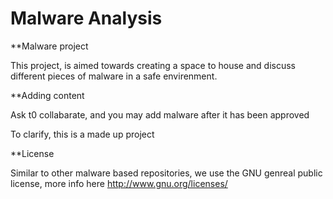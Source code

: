# Malware Analysis

**Malware project

This project, is aimed towards creating a space to house and discuss different pieces of malware in a safe envirenment.

**Adding content

Ask t0 collabarate, and you may add malware after it has been approved

To clarify, this is a made up project

**License

Similar to other malware based repositories, we use the GNU genreal public license, more info here http://www.gnu.org/licenses/ 
